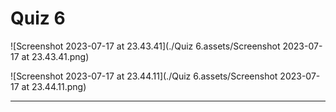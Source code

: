# Quiz 6

![Screenshot 2023-07-17 at 23.43.41](./Quiz 6.assets/Screenshot 2023-07-17 at 23.43.41.png)

![Screenshot 2023-07-17 at 23.44.11](./Quiz 6.assets/Screenshot 2023-07-17 at 23.44.11.png)

****